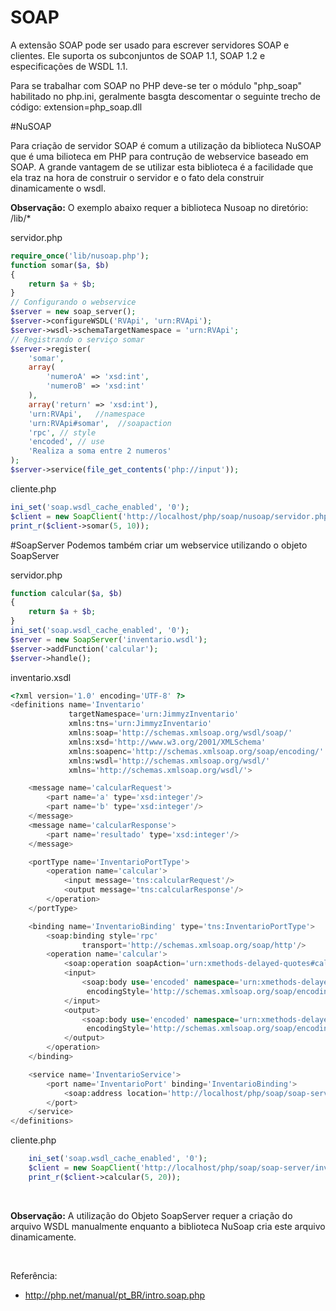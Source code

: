 # SOAP

A extensão SOAP pode ser usado para escrever servidores SOAP e clientes. Ele suporta os subconjuntos de SOAP 1.1, SOAP 1.2 e especificações de WSDL 1.1.


Para se trabalhar com SOAP no PHP deve-se ter o módulo "php_soap" habilitado no php.ini, geralmente basgta descomentar o seguinte trecho de código: extension=php_soap.dll  

#NuSOAP

Para criação de servidor SOAP é comum a utilização da biblioteca NuSOAP que é uma bilioteca em PHP para contrução de webservice baseado em SOAP. A grande vantagem de se utilizar esta biblioteca é a facilidade que ela traz na hora de construir o servidor e o fato dela construir dinamicamente o wsdl.

**Observação:** O exemplo abaixo requer a biblioteca Nusoap no diretório: /lib/*

servidor.php
```php
require_once('lib/nusoap.php');
function somar($a, $b)
{
    return $a + $b;
}
// Configurando o webservice
$server = new soap_server();
$server->configureWSDL('RVApi', 'urn:RVApi');
$server->wsdl->schemaTargetNamespace = 'urn:RVApi';
// Registrando o serviço somar
$server->register(
    'somar',
    array(
        'numeroA' => 'xsd:int',
        'numeroB' => 'xsd:int'
    ),
    array('return' => 'xsd:int'),
    'urn:RVApi',   //namespace
    'urn:RVApi#somar',  //soapaction
    'rpc', // style
    'encoded', // use
    'Realiza a soma entre 2 numeros'
);
$server->service(file_get_contents('php://input'));
```

cliente.php
```php
ini_set('soap.wsdl_cache_enabled', '0');
$client = new SoapClient('http://localhost/php/soap/nusoap/servidor.php?wsdl');
print_r($client->somar(5, 10));
```

#SoapServer
Podemos também criar um webservice utilizando o objeto SoapServer

servidor.php
```php
function calcular($a, $b)
{	
    return $a + $b;
}
ini_set('soap.wsdl_cache_enabled', '0');
$server = new SoapServer('inventario.wsdl');
$server->addFunction('calcular');
$server->handle();
```

inventario.xsdl

```php
<?xml version='1.0' encoding='UTF-8' ?>
<definitions name='Inventario'
             targetNamespace='urn:JimmyzInventario'
             xmlns:tns='urn:JimmyzInventario'
             xmlns:soap='http://schemas.xmlsoap.org/wsdl/soap/'
             xmlns:xsd='http://www.w3.org/2001/XMLSchema'
             xmlns:soapenc='http://schemas.xmlsoap.org/soap/encoding/'
             xmlns:wsdl='http://schemas.xmlsoap.org/wsdl/'
             xmlns='http://schemas.xmlsoap.org/wsdl/'>

    <message name='calcularRequest'>
        <part name='a' type='xsd:integer'/>
        <part name='b' type='xsd:integer'/>
    </message>
    <message name='calcularResponse'>
        <part name='resultado' type='xsd:integer'/>
    </message>

    <portType name='InventarioPortType'>
        <operation name='calcular'>
            <input message='tns:calcularRequest'/>
            <output message='tns:calcularResponse'/>
        </operation>
    </portType>

    <binding name='InventarioBinding' type='tns:InventarioPortType'>
        <soap:binding style='rpc'
                transport='http://schemas.xmlsoap.org/soap/http'/>
        <operation name='calcular'>
            <soap:operation soapAction='urn:xmethods-delayed-quotes#calcular'/>
            <input>
                <soap:body use='encoded' namespace='urn:xmethods-delayed-quotes'
                 encodingStyle='http://schemas.xmlsoap.org/soap/encoding/'/>
            </input>
            <output>
                <soap:body use='encoded' namespace='urn:xmethods-delayed-quotes'
                 encodingStyle='http://schemas.xmlsoap.org/soap/encoding/'/>
            </output>
        </operation>
    </binding>

    <service name='InventarioService'>
        <port name='InventarioPort' binding='InventarioBinding'>
            <soap:address location='http://localhost/php/soap/soap-server/servidor.php'/>
        </port>
    </service>
</definitions>
```

cliente.php
```php
    ini_set('soap.wsdl_cache_enabled', '0');
    $client = new SoapClient('http://localhost/php/soap/soap-server/inventario.wsdl');    
    print_r($client->calcular(5, 20));
```

<br />

**Observação:** A utilização do Objeto SoapServer requer a criação do arquivo WSDL manualmente enquanto a biblioteca NuSoap cria este arquivo dinamicamente.

<br />

Referência: 
* http://php.net/manual/pt_BR/intro.soap.php
